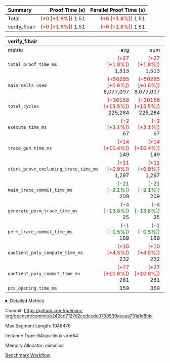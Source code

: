 | Summary | Proof Time (s) | Parallel Proof Time (s) |
|:---|---:|---:|
| Total | <span style='color: red'>(+0 [+1.8%])</span> 1.51 | <span style='color: red'>(+0 [+1.8%])</span> 1.51 |
| verify_fibair | <span style='color: red'>(+0 [+1.8%])</span> 1.51 | <span style='color: red'>(+0 [+1.8%])</span> 1.51 |


| verify_fibair |||||
|:---|---:|---:|---:|---:|
|metric|avg|sum|max|min|
| `total_proof_time_ms ` | <span style='color: red'>(+27 [+1.8%])</span> 1,513 | <span style='color: red'>(+27 [+1.8%])</span> 1,513 | <span style='color: red'>(+27 [+1.8%])</span> 1,513 | <span style='color: red'>(+27 [+1.8%])</span> 1,513 |
| `main_cells_used     ` | <span style='color: red'>(+50285 [+0.6%])</span> 8,077,097 | <span style='color: red'>(+50285 [+0.6%])</span> 8,077,097 | <span style='color: red'>(+50285 [+0.6%])</span> 8,077,097 | <span style='color: red'>(+50285 [+0.6%])</span> 8,077,097 |
| `total_cycles        ` | <span style='color: red'>(+30158 [+15.5%])</span> 225,284 | <span style='color: red'>(+30158 [+15.5%])</span> 225,284 | <span style='color: red'>(+30158 [+15.5%])</span> 225,284 | <span style='color: red'>(+30158 [+15.5%])</span> 225,284 |
| `execute_time_ms     ` | <span style='color: red'>(+2 [+3.1%])</span> 67 | <span style='color: red'>(+2 [+3.1%])</span> 67 | <span style='color: red'>(+2 [+3.1%])</span> 67 | <span style='color: red'>(+2 [+3.1%])</span> 67 |
| `trace_gen_time_ms   ` | <span style='color: red'>(+14 [+10.4%])</span> 149 | <span style='color: red'>(+14 [+10.4%])</span> 149 | <span style='color: red'>(+14 [+10.4%])</span> 149 | <span style='color: red'>(+14 [+10.4%])</span> 149 |
| `stark_prove_excluding_trace_time_ms` | <span style='color: red'>(+11 [+0.9%])</span> 1,297 | <span style='color: red'>(+11 [+0.9%])</span> 1,297 | <span style='color: red'>(+11 [+0.9%])</span> 1,297 | <span style='color: red'>(+11 [+0.9%])</span> 1,297 |
| `main_trace_commit_time_ms` | <span style='color: green'>(-21 [-9.1%])</span> 209 | <span style='color: green'>(-21 [-9.1%])</span> 209 | <span style='color: green'>(-21 [-9.1%])</span> 209 | <span style='color: green'>(-21 [-9.1%])</span> 209 |
| `generate_perm_trace_time_ms` | <span style='color: green'>(-4 [-13.8%])</span> 25 | <span style='color: green'>(-4 [-13.8%])</span> 25 | <span style='color: green'>(-4 [-13.8%])</span> 25 | <span style='color: green'>(-4 [-13.8%])</span> 25 |
| `perm_trace_commit_time_ms` | <span style='color: green'>(-1 [-0.5%])</span> 189 | <span style='color: green'>(-1 [-0.5%])</span> 189 | <span style='color: green'>(-1 [-0.5%])</span> 189 | <span style='color: green'>(-1 [-0.5%])</span> 189 |
| `quotient_poly_compute_time_ms` | <span style='color: red'>(+10 [+4.5%])</span> 232 | <span style='color: red'>(+10 [+4.5%])</span> 232 | <span style='color: red'>(+10 [+4.5%])</span> 232 | <span style='color: red'>(+10 [+4.5%])</span> 232 |
| `quotient_poly_commit_time_ms` | <span style='color: red'>(+27 [+10.6%])</span> 281 | <span style='color: red'>(+27 [+10.6%])</span> 281 | <span style='color: red'>(+27 [+10.6%])</span> 281 | <span style='color: red'>(+27 [+10.6%])</span> 281 |
| `pcs_opening_time_ms ` |  359 |  359 |  359 |  359 |



<details>
<summary>Detailed Metrics</summary>

|  | verify_program_compile_ms | total_cells | stark_prove_excluding_trace_time_ms | quotient_poly_compute_time_ms | quotient_poly_commit_time_ms | perm_trace_commit_time_ms | pcs_opening_time_ms | main_trace_commit_time_ms |
| --- | --- | --- | --- | --- | --- | --- | --- |
|  | 4 | 32 | 10 | 0 | 1 | 0 | 2 | 5 | 

| air_name | rows | quotient_deg | main_cols | interactions | constraints | cells |
| --- | --- | --- | --- | --- | --- | --- |
| AccessAdapterAir<2> |  | 4 |  | 5 | 12 |  | 
| AccessAdapterAir<4> |  | 4 |  | 5 | 12 |  | 
| AccessAdapterAir<8> |  | 4 |  | 5 | 12 |  | 
| FibonacciAir | 16 | 1 | 2 |  | 5 | 32 | 
| FriReducedOpeningAir |  | 4 |  | 35 | 59 |  | 
| NativePoseidon2Air<BabyBearParameters>, 1> |  | 4 |  | 31 | 302 |  | 
| PhantomAir |  | 4 |  | 3 | 4 |  | 
| ProgramAir |  | 1 |  | 1 | 4 |  | 
| VariableRangeCheckerAir |  | 1 |  | 1 | 4 |  | 
| VmAirWrapper<BranchNativeAdapterAir, BranchEqualCoreAir<1> |  | 2 |  | 11 | 23 |  | 
| VmAirWrapper<JalNativeAdapterAir, JalCoreAir> |  | 4 |  | 7 | 6 |  | 
| VmAirWrapper<NativeAdapterAir<2, 0>, PublicValuesCoreAir> |  | 4 |  | 11 | 22 |  | 
| VmAirWrapper<NativeAdapterAir<2, 1>, FieldArithmeticCoreAir> |  | 4 |  | 15 | 23 |  | 
| VmAirWrapper<NativeLoadStoreAdapterAir<1>, NativeLoadStoreCoreAir<1> |  | 4 |  | 15 | 24 |  | 
| VmAirWrapper<NativeVectorizedAdapterAir<4>, FieldExtensionCoreAir> |  | 4 |  | 15 | 23 |  | 
| VmConnectorAir |  | 4 |  | 3 | 8 |  | 
| VolatileBoundaryAir |  | 4 |  | 4 | 16 |  | 

| group | trace_gen_time_ms | total_proof_time_ms | total_cycles | total_cells | stark_prove_excluding_trace_time_ms | quotient_poly_compute_time_ms | quotient_poly_commit_time_ms | perm_trace_commit_time_ms | pcs_opening_time_ms | main_trace_commit_time_ms | main_cells_used | generate_perm_trace_time_ms | execute_time_ms |
| --- | --- | --- | --- | --- | --- | --- | --- | --- | --- | --- | --- | --- | --- |
| verify_fibair | 149 | 1,513 | 225,284 | 21,469,208 | 1,297 | 232 | 281 | 189 | 359 | 209 | 8,077,097 | 25 | 67 | 

| group | air_name | rows | prep_cols | perm_cols | main_cols | cells |
| --- | --- | --- | --- | --- | --- | --- |
| verify_fibair | AccessAdapterAir<2> | 32,768 |  | 16 | 11 | 884,736 | 
| verify_fibair | AccessAdapterAir<4> | 16,384 |  | 16 | 13 | 475,136 | 
| verify_fibair | AccessAdapterAir<8> | 4,096 |  | 16 | 17 | 135,168 | 
| verify_fibair | FriReducedOpeningAir | 512 |  | 76 | 64 | 71,680 | 
| verify_fibair | NativePoseidon2Air<BabyBearParameters>, 1> | 2,048 |  | 36 | 348 | 786,432 | 
| verify_fibair | PhantomAir | 2,048 |  | 8 | 6 | 28,672 | 
| verify_fibair | ProgramAir | 8,192 |  | 8 | 10 | 147,456 | 
| verify_fibair | VariableRangeCheckerAir | 262,144 | 2 | 8 | 1 | 2,359,296 | 
| verify_fibair | VmAirWrapper<BranchNativeAdapterAir, BranchEqualCoreAir<1> | 32,768 |  | 28 | 23 | 1,671,168 | 
| verify_fibair | VmAirWrapper<JalNativeAdapterAir, JalCoreAir> | 8,192 |  | 12 | 10 | 180,224 | 
| verify_fibair | VmAirWrapper<NativeAdapterAir<2, 1>, FieldArithmeticCoreAir> | 131,072 |  | 20 | 30 | 6,553,600 | 
| verify_fibair | VmAirWrapper<NativeLoadStoreAdapterAir<1>, NativeLoadStoreCoreAir<1> | 131,072 |  | 20 | 31 | 6,684,672 | 
| verify_fibair | VmAirWrapper<NativeVectorizedAdapterAir<4>, FieldExtensionCoreAir> | 4,096 |  | 20 | 40 | 245,760 | 
| verify_fibair | VmConnectorAir | 2 | 1 | 8 | 4 | 24 | 
| verify_fibair | VolatileBoundaryAir | 65,536 |  | 8 | 11 | 1,245,184 | 

</details>


Commit: https://github.com/openvm-org/openvm/commit/b242cd7127d2ccdcede0738539aeeaa731a1d8bb

Max Segment Length: 1048476

Instance Type: 64cpu-linux-arm64

Memory Allocator: mimalloc

[Benchmark Workflow](https://github.com/openvm-org/openvm/actions/runs/12645839014)
